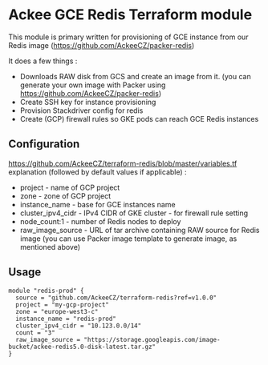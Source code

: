 # Ackee GCE Redis Terraform module

This module is primary written for provisioning of GCE instance from our Redis image (https://github.com/AckeeCZ/packer-redis)

It does a few things :
* Downloads RAW disk from GCS and create an image from it. (you can generate your own image with Packer using https://github.com/AckeeCZ/packer-redis)
* Create SSH key for instance provisioning
* Provision Stackdriver config for redis
* Create (GCP) firewall rules so GKE pods can reach GCE Redis instances


## Configuration

https://github.com/AckeeCZ/terraform-redis/blob/master/variables.tf explanation  (followed by default values if applicable) :

* project - name of GCP project
* zone - zone of GCP project
* instance_name - base for GCE instances name
* cluster_ipv4_cidr - IPv4 CIDR of GKE cluster - for firewall rule setting
* node_count:1 - number of Redis nodes to deploy
* raw_image_source -  URL of tar archive containing RAW source for Redis image (you can use Packer image template to generate image, as mentioned above)

## Usage

```hcl
module "redis-prod" {
  source = "github.com/AckeeCZ/terraform-redis?ref=v1.0.0"
  project = "my-gcp-project"
  zone = "europe-west3-c"
  instance_name = "redis-prod"
  cluster_ipv4_cidr = "10.123.0.0/14"
  count = "3"
  raw_image_source = "https://storage.googleapis.com/image-bucket/ackee-redis5.0-disk-latest.tar.gz"
}

```
